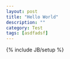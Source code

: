 ```yaml
---
layout: post
title: "Hello World"
description: ""
category: Test
tags: [asdfadsf]
---
```

{% include JB/setup %}
